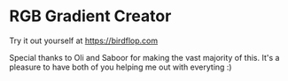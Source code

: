 # RGB Gradient Creator
Try it out yourself at https://birdflop.com

Special thanks to Oli and Saboor for making the vast majority of this. It's a pleasure to have both of you helping me out with everyting :)
